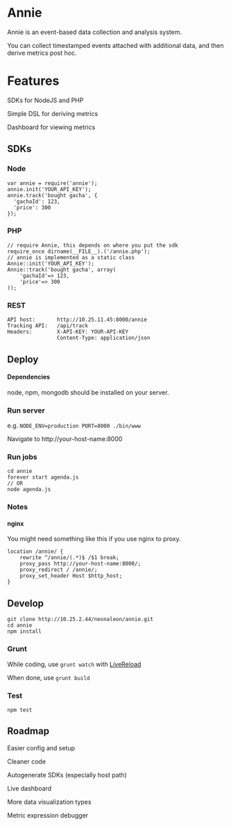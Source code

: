 # Annie

Annie is an event-based data collection and analysis system.

You can collect timestamped events attached with additional data, and then derive metrics post hoc.

# Features

SDKs for NodeJS and PHP

Simple DSL for deriving metrics

Dashboard for viewing metrics


## SDKs
### Node
```
var annie = require('annie');
annie.init('YOUR_API_KEY');
annie.track('bought gacha', {
  'gachaId': 123,
  'price': 300
});
```
### PHP
```
// require Annie, this depends on where you put the sdk
require_once dirname(__FILE__).('/annie.php');
// annie is implemented as a static class
Annie::init('YOUR_API_KEY');
Annie::track('bought gacha', array(
    'gachaId'=> 123,
    'price'=> 300
));
```
### REST
```
API host:       http://10.25.11.45:8000/annie
Tracking API:   /api/track
Headers:        X-API-KEY: YOUR-API-KEY
                Content-Type: application/json

```

## Deploy

#### Dependencies

node, npm, mongodb should be installed on your server.

### Run server

e.g.
`NODE_ENV=production PORT=8000 ./bin/www`

Navigate to http://your-host-name:8000

### Run jobs

```
cd annie
forever start agenda.js
// OR
node agenda.js
```

### Notes

#### nginx

You might need something like this if you use nginx to proxy.
```
location /annie/ {
    rewrite ^/annie/(.*)$ /$1 break;
    proxy_pass http://your-host-name:8000/;
    proxy_redirect / /annie/;
    proxy_set_header Host $http_host;
}
```

## Develop

```
git clone http://10.25.2.44/neonaleon/annie.git
cd annie
npm install
```

### Grunt

While coding, use `grunt watch` with [LiveReload](https://chrome.google.com/webstore/detail/livereload/jnihajbhpnppcggbcgedagnkighmdlei?hl=en)

When done, use `grunt build`

### Test

`npm test`


## Roadmap

Easier config and setup

Cleaner code

Autogenerate SDKs (especially host path)

Live dashboard

More data visualization types

Metric expression debugger